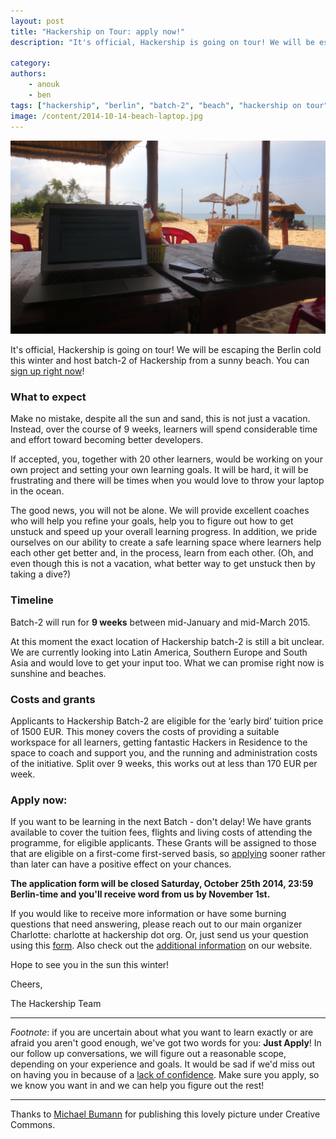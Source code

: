 ```yaml
---
layout: post
title: "Hackership on Tour: apply now!"
description: "It's official, Hackership is going on tour! We will be escaping the Berlin cold this winter and host batch-2 of Hackership from a sunny beach. [Apply right now](http://www.hackership.org/apply/), or continue reading..."

category:
authors:
    - anouk
    - ben
tags: ["hackership", "berlin", "batch-2", "beach", "hackership on tour"]
image: /content/2014-10-14-beach-laptop.jpg
---
```


![Hackership on Tour](/content/2014-10-14-beach-laptop.jpg)

It's official, Hackership is going on tour! We will be escaping the Berlin cold this winter and host batch-2 of Hackership from a sunny beach. You can [sign up right now](http://www.hackership.org/apply/)!

### What to expect
Make no mistake, despite all the sun and sand, this is not just a vacation. Instead, over the course of 9 weeks, learners will spend considerable time and effort toward becoming better developers.

If accepted, you, together with 20 other learners, would be working on your own project and setting your own learning goals. It will be hard, it will be frustrating and there will be times when you would love to throw your laptop in the ocean. 

The good news, you will not be alone. We will provide excellent coaches who will help you refine your goals, help you to figure out how to get unstuck and speed up your overall learning progress. In addition, we pride ourselves on our ability to create a safe learning space where learners help each other get better and, in the process, learn from each other. (Oh, and even though this is not a vacation, what better way to get unstuck then by taking a dive?)


### Timeline
Batch-2 will run for **9 weeks** between mid-January and mid-March 2015. 

At this moment the exact location of Hackership batch-2 is still a bit unclear. We are currently looking into Latin America, Southern Europe and South Asia and would love to get your input too. What we can promise right now is sunshine and beaches. 

### Costs and grants
Applicants to Hackership Batch-2 are eligible for the ‘early bird’ tuition price of 1500 EUR. This money covers the costs of providing a suitable workspace for all learners, getting fantastic Hackers in Residence to the space to coach and support you, and the running and administration costs of the initiative. Split over 9 weeks, this works out at less than 170 EUR per week.


### Apply now:
If you want to be learning in the next Batch - don't delay! We have grants available to cover the tuition fees, flights and living costs of attending the programme, for eligible applicants. 
These Grants will be assigned to those that are eligible on a first-come first-served basis, so [applying](http://www.hackership.org/apply/) sooner rather than later can have a positive effect on your chances. 

**The application form will be closed Saturday, October 25th 2014, 23:59 Berlin-time and you'll receive word from us by November 1st.** 

If you would like to receive more information or have some burning questions that need answering, please reach out to our main organizer Charlotte: charlotte at hackership dot org. Or, just send us your question using this [form](https://docs.google.com/forms/d/1Y4jGzg8JcgvejEO87JkdwmtIRWWnfOEnBP1AelmujNk/viewform). Also check out the [additional information](http://www.hackership.org/questions/) on our website.

Hope to see you in the sun this winter!

Cheers,

The Hackership Team

---

_Footnote_: if you are uncertain about what you want to learn exactly or are afraid you aren't good enough, we've got two words for you: **Just Apply**! In our follow up conversations, we will figure out a reasonable scope, depending on your experience and goals. It would be sad if we'd miss out on having you in because of a [lack of confidence](http://www.theatlantic.com/features/archive/2014/04/the-confidence-gap/359815/). Make sure you apply, so we know you want in and we can help you figure out the rest!


---

Thanks to [Michael Bumann](https://www.flickr.com/photos/bumi/8368892065/in/pool-hackerbeach/) for publishing this lovely picture under Creative Commons.